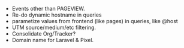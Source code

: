 * Events other than PAGEVIEW.
* Re-do dynamic hostname in queries
* parametize values from frontend (like pages) in queries, like @host
* UTM source/medium/etc filtering.
* Consolidate Org/Tracker?
* Domain name for Laravel & Pixel.
